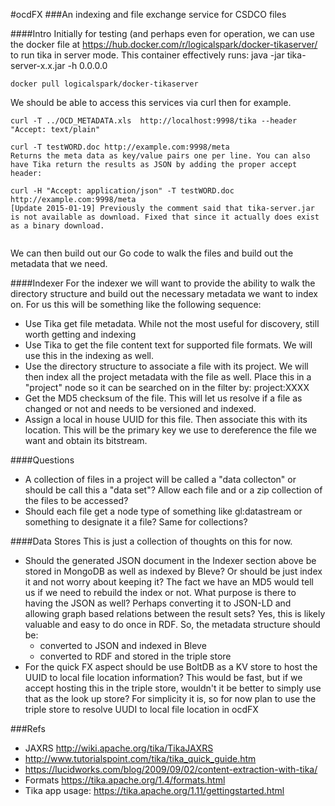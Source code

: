 #ocdFX
###An indexing and file exchange service for CSDCO files

####Intro
Initially for testing (and perhaps even for operation, we can use the docker file at
https://hub.docker.com/r/logicalspark/docker-tikaserver/ to run tika in server mode.  This container effectively runs: java -jar tika-server-x.x.jar -h 0.0.0.0


```
docker pull logicalspark/docker-tikaserver
```
We should be able to access this services via curl then for example.

```
curl -T ../OCD_METADATA.xls  http://localhost:9998/tika --header "Accept: text/plain"

curl -T testWORD.doc http://example.com:9998/meta
Returns the meta data as key/value pairs one per line. You can also have Tika return the results as JSON by adding the proper accept header:

curl -H "Accept: application/json" -T testWORD.doc http://example.com:9998/meta
[Update 2015-01-19] Previously the comment said that tika-server.jar is not available as download. Fixed that since it actually does exist as a binary download.


```

We can then build out our Go code to walk the files and build out the metadata 
that we need.  

####Indexer
For the indexer we will want to provide the ability to walk the directory structure and build out the necessary metadata we want to index on.  For us this will be something like the following sequence:

* Use Tika get file metadata.  While not the most useful for discovery, still worth getting and indexing
* Use Tika to get the file content text for supported file formats.  We will use this in the indexing as well.
* Use the directory structure to associate a file with its project.  We will then index all the project metadata with the file as well.  Place this in a "project" node so it can be searched on in the filter by:  project:XXXX
* Get the MD5 checksum of the file.  This will let us resolve if a file as changed or not and needs to be versioned and indexed.
* Assign a local in house UUID for this file.  Then associate this with its location.  This will be the primary key we use to dereference the file we want and obtain its bitstream.

####Questions
* A collection of files in a project will be called a "data collecton" or should be call this a "data set"?  Allow each file and or a zip collection of the files to be accessed?
* Should each file get a node type of something like gl:datastream or something to designate it a file?  Same for collections?


####Data Stores
This is just a collection of thoughts on this for now.  

* Should the generated JSON document in the Indexer section above be stored in MongoDB as well as indexed by Bleve?  Or should be just index it and not worry about keeping it?  The fact we have an MD5 would tell us if we need to rebuild the index or not.  What purpose is there to having the JSON as well?  Perhaps converting it to JSON-LD and allowing graph based relations between the result sets?  Yes, this is likely valuable and easy to do once in RDF.  So, the metadata structure should be:
	* converted to JSON and indexed in Bleve
	* converted to RDF and stored in the triple store
* For the quick FX aspect should be use BoltDB as a KV store to host the UUID to local file location information?  This would be fast, but if we accept hosting this in the triple store, wouldn't it be better to simply use that as the look up store?  For simplicity it is, so for now plan to use the triple store to resolve UUDI to local file location in ocdFX


###Refs
* JAXRS http://wiki.apache.org/tika/TikaJAXRS
* http://www.tutorialspoint.com/tika/tika_quick_guide.htm
* https://lucidworks.com/blog/2009/09/02/content-extraction-with-tika/
* Formats https://tika.apache.org/1.4/formats.html
* Tika app usage: https://tika.apache.org/1.11/gettingstarted.html




